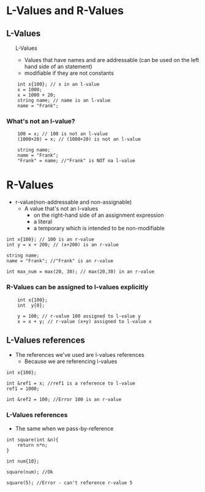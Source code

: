# L-Values and R-Values
## L-Values
<ul>L-Values
    <ul>
        <li>Values that have names and are addressable (can be used on the left hand side of an statement)</li>
        <li>modifiable if they are not constants</li>
    </ul>
</ul>

```
    int x{100}; // x in an l-value
    x = 1000;
    x = 1000 + 20;
    string name; // name is an l-value
    name = "Frank";
```

### What's not an l-value?
```
    100 = x; // 100 is not an l-value
    (1000+20) = x; // (1000+20) is not an l-value

    string name;
    name = "Frank";
    "Frank" = name; //"Frank" is NOT na l-value
```

# R-Values
<ul>
    <li>r-value(non-addressable and non-assignable)
        <ul>
            <li>A value that's not an l-values
                <ul>
                    <li>on the right-hand side of an assignment expression</li>
                    <li>a literal</li>
                    <li>a temporary which is intended to be non-modifiable</li>
                </ul>
            </li>
        </ul>
    </li>
</ul>

```
int x{100}; // 100 is an r-value
int y = x + 200; // (x+200) is an r-value

string name;
name = "Frank"; //"Frank" is an r-value

int max_num = max(20, 30); // max(20,30) in an r-value
```

### R-Values can be assigned to l-values explicitly
```
    int x{100};
    int  y{0};

    y = 100; // r-value 100 assigned to l-value y
    x = x + y; // r-value (x+y) assigned to l-value x
```

## L-Values references
<ul>
    <li>The references we've used are l-values references
        <ul>
            <li>Because we are referencing l-values</li>
        </ul>
    </li>
</ul>

```
int x{100};

int &ref1 = x; //ref1 is a reference to l-value
ref1 = 1000;

int &ref2 = 100; //Error 100 is an r-value
```

### L-Values references
<ul>
    <li>The same when we pass-by-reference</li>
</ul>

```
int square(int &n){
    return n*n;
}

int num{10};

square(num); //Ok

square(5); //Error - can't reference r-value 5
```